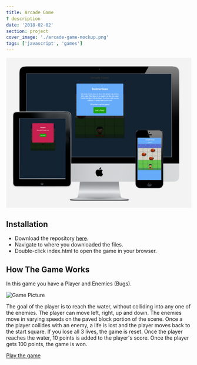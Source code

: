 ```yaml
---
title: Arcade Game
? description
date: '2018-02-02'
section: project
cover_image: './arcade-game-mockup.png'
tags: ['javascript', 'games']
---
```


![Arcade Game Picture](arcade-game-mockup.png)

## Installation

- Download the repository [here](https://github.com/cbaucom/fend-arcade-game.git).
- Navigate to where you downloaded the files.
- Double-click index.html to open the game in your browser.

## How The Game Works

In this game you have a Player and Enemies (Bugs).

![Game Picture](https://d17h27t6h515a5.cloudfront.net/topher/2017/June/5931c951_frogger/frogger.png)

The goal of the player is to reach the water, without colliding into any one of the enemies. The player can move left, right, up and down. The enemies move in varying speeds on the paved block portion of the scene. Once a the player collides with an enemy, a life is lost and the player moves back to the start square. If you lose all 3 lives, the game is reset. Once the player reaches the water, 10 points is added to the player's score. Once the player gets 100 points, the game is won.

<p class="centered mt2"><a href="https://cbaucom.github.io/fend-arcade-game/" class="btn">Play the game</a></p>
